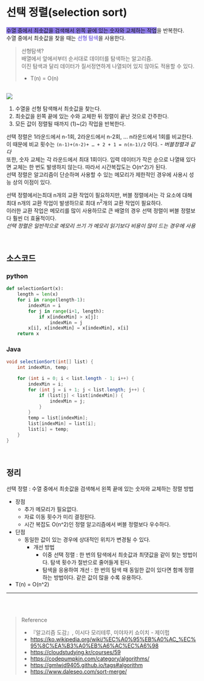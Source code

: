 # 선택 정렬(selection sort)
<span style="background-color:#8c7ae6">수열 중에서 최솟값을 검색해서 왼쪽 끝에 있는 숫자와 교체하는 작업</span>을 반복한다.  
수열 중에서 최솟값을 찾을 때는 <span style="color:#8c7ae6">**선형 탐색**</span>을 사용한다.

> 선형탐색?  
배열에서 앞에서부터 순서대로 데이터를 탐색하는 알고리즘.  
이진 탐색과 달리 데이터가 질서정연하게 나열되어 있지 않아도 적용할 수 있다.  
> - T(n) = O(n)

<br>

<img src="https://i.imgur.com/qrbD54n.gif">

1. 수열을 선형 탐색해서 최솟값을 찾는다.
2. 최솟값을 왼쪽 끝에 있는 수와 교체한 뒤 정렬이 끝난 것으로 간주한다.
3. 모든 값이 정렬될 때까지 (1)~(2) 작업을 반복한다.

선택 정렬은 1라운드에서 n-1회, 2라운드에서 n-2회, ... n라운드에서 1회를 비교한다.  
이 때문에 비교 횟수는 `(n-1)+(n-2)+ … + 2 + 1 = n(n-1)/2` 이다. *- 버블정렬과 같다*  
또한, 숫자 교체는 각 라운드에서 최대 1회이다. 입력 데이터가 작은 순으로 나열돼 있다면 교체는 한 번도 발생하지 않는다. 따라서 시간복잡도는 O(n^2)가 된다.  
선택 정렬은 알고리즘이 단순하며 사용할 수 있는 메모리가 제한적인 경우에 사용시 성능 상의 이점이 있다.  

선택 정렬에서는최대 n개의 교환 작업이 필요하지만, 버블 정렬에서는 각 요소에 대해 최대 n개의 교환 작업이 발생하므로 최대 n$^2$개의 교환 작업이 필요하다.  
이러한 교환 작업은 메모리를 많이 사용하므로 큰 배열의 경우 선택 정렬이 버블 정렬보다 훨씬 더 효율적이다.  
*선택 정렬은 일반적으로  메모리 쓰기  가 메모리 읽기보다 비용이 많이 드는 경우에 사용*  

<br>

## 소스코드

### python
```python
def selectionSort(x):
	length = len(x)
	for i in range(length-1):
	    indexMin = i
		for j in range(i+1, length):
			if x[indexMin] > x[j]:
				indexMin = j
		x[i], x[indexMin] = x[indexMin], x[i]
	return x
```
### Java
```java
void selectionSort(int[] list) {
    int indexMin, temp;

    for (int i = 0; i < list.length - 1; i++) {
        indexMin = i;
        for (int j = i + 1; j < list.length; j++) {
            if (list[j] < list[indexMin]) {
                indexMin = j;
            }
        }
        temp = list[indexMin];
        list[indexMin] = list[i];
        list[i] = temp;
    }
}
```

<br>

## 정리
 선택 정렬 : 수열 중에서 최솟값을 검색해서 왼쪽 끝에 있는 숫자와 교체하는 정렬 방법  
- 장점
   - 추가 메모리가 필요없다.
   - 자료 이동 횟수가 미리 결정된다.
   - 시간 복잡도 O(n^2)인 정렬 알고리즘에서 버블 정렬보다 우수하다.
 - 단점
   - 동일한 값이 있는 경우에 상대적인 위치가 변경될 수 있다.
      - 개선 방법
         - 이중 선택 정렬 : 한 번의 탐색에서 최솟값과 최댓값을 같이 찾는 방법이다. 탐색 횟수가 절반으로 줄어들게 된다.
         - 탐색을 응용하여 개선 : 한 번의 탐색 때 동일한 값이 있다면 함께 정렬하는 방법이다. 같은 값이 많을 수록 유용하다.
 - T(n) = O(n^2)

 ---

<br>
<br>

> Reference
>- 『알고리즘 도감』, 이시다 모리테루, 미야자키 쇼이치 - 제이펍
>- https://ko.wikipedia.org/wiki/%EC%A0%95%EB%A0%AC_%EC%95%8C%EA%B3%A0%EB%A6%AC%EC%A6%98
>- https://cloudstudying.kr/courses/59
>- https://codepumpkin.com/category/algorithms/
>- https://gmlwjd9405.github.io/tags#algorithm
>- https://www.daleseo.com/sort-merge/
